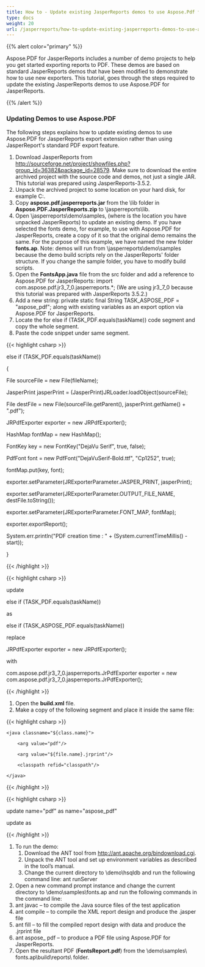 ```yaml
---
title: How to - Update existing JasperReports demos to use Aspose.Pdf for JasperReports
type: docs
weight: 20
url: /jasperreports/how-to-update-existing-jasperreports-demos-to-use-aspose-pdf-for-jasperreports/
---
```


{{% alert color="primary" %}} 

Aspose.PDF for JasperReports includes a number of demo projects to help you get started exporting reports to PDF. These demos are based on standard JasperReports demos that have been modified to demonstrate how to use new exporters. This tutorial, goes through the steps required to update the existing JasperReports demos to use Aspose.PDF for JasperReports. 

{{% /alert %}} 
### **Updating Demos to use Aspose.PDF**
The following steps explains how to update existing demos to use Aspose.PDF for JasperReports export extension rather than using JasperReport's standard PDF export feature.

1. Download JasperReports from <http://sourceforge.net/project/showfiles.php?group_id=36382&package_id=28579>.
   Make sure to download the entire archived project with the source code and demos, not just a single JAR. This tutorial was prepared using JasperReports-3.5.2.
1. Unpack the archived project to some location on your hard disk, for example C:\.
1. Copy **aspose.pdf.jasperreports.jar** from the \lib folder in **Aspose.PDF.JasperReports.zip** to <InstallDir>\jasperreports\lib.
1. Open <InstallDir>\jasperreports\demo\samples, (where <InstallDir> is the location you have unpacked JasperReports) to update an existing demo. If you have selected the fonts demo, for example, to use with Aspose.PDF for JasperReports, create a copy of it so that the original demo remains the same. For the purpose of this example, we have named the new folder **fonts.ap**.
   Note: demos will run from <InstallDir>\jasperreports\demo\samples because the demo build scripts rely on the JasperReports' folder structure. If you change the sample folder, you have to modify build scripts.
1. Open the **FontsApp.java** file from the src folder and add a reference to Aspose.PDF for JasperReports: 
   import com.aspose.pdf.jr3_7_0.jasperreports.*;
   (We are using jr3_7_0 because this tutorial was prepared with JasperReports 3.5.2.)
1. Add a new string: 
   private static final String TASK_ASPOSE_PDF = "aspose_pdf"; along with existing variables as an export option via Aspose.PDF for JasperReports.
1. Locate the for else if (TASK_PDF.equals(taskName)) code segment and copy the whole segment.
1. Paste the code snippet under same segment. 

{{< highlight csharp >}}

 else if (TASK_PDF.equals(taskName))

{

  File sourceFile = new File(fileName);

  JasperPrint jasperPrint = (JasperPrint)JRLoader.loadObject(sourceFile);

  File destFile = new File(sourceFile.getParent(), jasperPrint.getName() + ".pdf");

  JRPdfExporter exporter = new JRPdfExporter();

  HashMap fontMap = new HashMap();

  FontKey key = new FontKey("DejaVu Serif", true, false);

  PdfFont font = new PdfFont("DejaVuSerif-Bold.ttf", "Cp1252", true);

  fontMap.put(key, font);

  exporter.setParameter(JRExporterParameter.JASPER_PRINT, jasperPrint);

  exporter.setParameter(JRExporterParameter.OUTPUT_FILE_NAME, destFile.toString());

  exporter.setParameter(JRExporterParameter.FONT_MAP, fontMap);

  exporter.exportReport();

  System.err.println("PDF creation time : " + (System.currentTimeMillis() - start));

}

{{< /highlight >}}

{{< highlight csharp >}}

 update

else if (TASK_PDF.equals(taskName))

as

else if (TASK_ASPOSE_PDF.equals(taskName))

replace

JRPdfExporter exporter = new JRPdfExporter();

with

com.aspose.pdf.jr3_7_0.jasperreports.JrPdfExporter exporter = new com.aspose.pdf.jr3_7_0.jasperreports.JrPdfExporter();

{{< /highlight >}}

1. Open the **build.xml** file.
1. Make a copy of the following segment and place it inside the same file: 

{{< highlight csharp >}}

 <target name="pdf" description="Generat PDF via Aspose.PDF for JasperReports.">

	<java classname="${class.name}">

		<arg value="pdf"/>

		<arg value="${file.name}.jrprint"/>

		<classpath refid="classpath"/>

	</java>

</target>

{{< /highlight >}}

{{< highlight csharp >}}

 update  name="pdf"  as   name="aspose_pdf"

update  <arg value="pdf"/>  as   <arg value="aspose_pdf"/>



{{< /highlight >}}

1. To run the demo: 
   1. Download the ANT tool from <http://ant.apache.org/bindownload.cgi>.
   1. Unpack the ANT tool and set up environment variables as described in the tool’s manual.
   1. Change the current directory to <InstallDir>\demo\hsqldb and run the following command line: 
      ant runServer
1. Open a new command prompt instance and change the current directory to <InstallDir>\demo\samples\fonts.ap and run the following commands in the command line:
1. ant javac – to compile the Java source files of the test application
1. ant compile – to compile the XML report design and produce the .jasper file
1. ant fill – to fill the compiled report design with data and produce the .jrprint file
1. ant aspose_ pdf – to produce a PDF file using Aspose.PDF for JasperReports.
1. Open the resultant PDF (**FontsReport.pdf**) from the <InstallDir>\demo\samples\ fonts.ap\build\reports\ folder.

